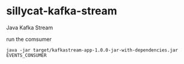 # sillycat-kafka-stream
Java Kafka Stream


run the comsumer

```
java -jar target/kafkastream-app-1.0.0-jar-with-dependencies.jar EVENTS_CONSUMER
```
